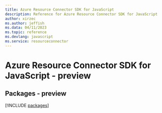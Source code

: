 ```yaml
---
title: Azure Resource Connector SDK for JavaScript
description: Reference for Azure Resource Connector SDK for JavaScript
author: xirzec
ms.author: jeffish
ms.data: 04/11/2023
ms.topic: reference
ms.devlang: javascript
ms.service: resourceconnector
---
```

# Azure Resource Connector SDK for JavaScript - preview
## Packages - preview
[!INCLUDE [packages](resource-connector-index.md)]